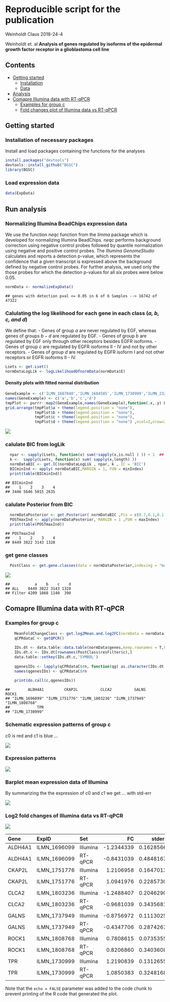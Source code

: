 Reproducible script for the publication
================
Weinholdt Claus
2018-24-4

Weinholdt et. al **Analysis of genes regulated by isoforms of the epidermal growth factor receptor in a glioblastoma cell line**

Contents
--------

-   [Getting started](#start)
    -   [Installation](#Installation)
    -   [Data](#data)
-   [Analysis](#Analysis)
-   [Comapre Illumina data with RT-qPCR](#Comapre)
    -   [Examples for group c](#GrC)
    -   [Fold changes plot of Illumina data vs RT-qPCR](#FCplot)

<a name="start"></a>Getting started
-----------------------------------

### <a name="Installation"></a>Installation of necessary packages

Install and load packages containing the functions for the analyses

``` r
install.packages("devtools")
devtools::install_github("BGSC")
library(BGSC)
```

### <a name="data"></a> Load expression data

<!-- Loading data  -->
``` r
data(ExpData)
```

<a name="Analysis"></a> Run analysis
------------------------------------

### Normalizing Illumina BeadChips expression data

We use the function *neqc* function from the *limma* package which is developed for normalizing Illumina BeadChips. *neqc* performs background correction using negative control probes followed by quantile normalization using negative and positive control probes. The *Illumina GenomeStudio* calculates and reports a detection p-value, which represents the confidence that a given transcript is expressed above the background defined by negative control probes. For further analysis, we used only the those probes for which the detection p-values for all six probes were below 0.05.

``` r
normData <- normalizeExpData()
```

    ## genes with detection pval <= 0.05 in 6 of 6 Samples --> 16742 of 47322

### Calulating the log likelihood for each gene in each class (*a, b, c, and d*)

We define that: - Genes of group *a* are never regulated by EGF, whereas genes of groups *b* − *d* are regulated by EGF. - Genes of group *b* are regulated by EGF only through other receptors besides EGFR isoforms. - Genes of group *c* are regulated by EGFR isoforms II - IV and not by other receptors. - Genes of group *d* are regulated by EGFR isoform I and not other receptors or EGFR isoforms II - IV. <!--  Based on this reduction, we can now formulate the goal of this work as the identification of putative target genes regulated by EGFR isoforms II - IV and not by other receptors or more crisply as the goal of identifying genes of group $c$. -->

``` r
Lsets <- get.Lset()
normDataLogLik <- logLikelihoodOfnormData(normData$E)
```

#### Density plots with fitted normal distribution

``` r
GeneExample <- c('ILMN_1687840','ILMN_1684585','ILMN_1730999','ILMN_2320964') 
names(GeneExample) <- c('a','b','c','d')
tmpPlot <- purrr::map2(GeneExample,names(GeneExample),function(.x,.y) Density.NV.fit.plot(id = .x ,normData,useGroup = .y ,DOplot = FALSE) )
grid.arrange(tmpPlot$a + theme(legend.position = "none"),
             tmpPlot$b + theme(legend.position = "none"),
             tmpPlot$c + theme(legend.position = "none"),
             tmpPlot$d + theme(legend.position = "none") ,ncol=2,nrow=2)
```

![](ReproducibleScript_files/figure-markdown_github/Density-1.png)

### calulate BIC from logLik

``` r
  npar <- sapply(Lsets, function(x) sum(!sapply(x,is.null ) )) + 1  ## number parapeters for LogLilk -> mean + var 
  k <-  sapply(Lsets, function(x) sum( sapply(x,length) ))
  normDataBIC <- get.IC(normDataLogLik , npar, k , IC = 'BIC')
  BICminInd <- apply( normDataBIC,MARGIN = 1, FUN = minIndex)
  print(table(BICminInd))
```

    ## BICminInd
    ##    1    2    3    4 
    ## 3446 5646 5015 2635

### calulate Posterior from BIC

``` r
  normDataPosterior <- get.Posterior( normDataBIC ,Pis = c(0.7,0.1,0.1,0.1))
  POSTmaxInd <- apply(normDataPosterior, MARGIN = 1 ,FUN = maxIndex)
  print(table(POSTmaxInd))
```

    ## POSTmaxInd
    ##    1    2    3    4 
    ## 8449 3822 3143 1328

### get gene classes

``` r
  PostClass <- get.gene.classes(data = normDataPosterior,indexing = "max",filter = 0.75, DoPlot = TRUE)
```

![](ReproducibleScript_files/figure-markdown_github/PostClass-1.png)

    ##           a    b    c    d
    ## ALL    8449 3822 3143 1328
    ## Filter 4209 1868 1140  390

<a name="Comapre"></a> Comapre Illumina data with RT-qPCR
---------------------------------------------------------

### <a name="GrC"></a> Examples for group c

``` r
    MeanFoldChangeClass <- get.log2Mean.and.log2FC(normData = normData)
    qCPRdataC <- getQPCR()
    
    IDs.dt <- data.table::data.table(normData$genes,keep.rownames = T,key = 'rn')
    IDs.dt.c <- IDs.dt[rownames(PostClass$resFilter$c),]
    data.table::setkey(IDs.dt.c,'SYMBOL')
    
    qgenesIDs <- lapply(qCPRdataC$rn, function(qg) as.character(IDs.dt.c[qg,][['rn']]) )
    names(qgenesIDs) <- qCPRdataC$rn
  
    print(do.call(c,qgenesIDs))
```

    ##        ALDH4A1         CKAP2L          CLCA2          GALNS          ROCK1 
    ## "ILMN_1696099" "ILMN_1751776" "ILMN_1803236" "ILMN_1737949" "ILMN_1808768" 
    ##            TPR 
    ## "ILMN_1730999"

### Schematic expression patterns of group c

c0 is red and c1 is blue ...

![](ReproducibleScript_files/figure-markdown_github/group%20c%20example-1.png)

### Expression patterns

![](ReproducibleScript_files/figure-markdown_github/group%20c%20exp%20genes%20plot-1.png)

### Barplot mean expression data of Illumina

By summarizing the the expression of c0 and c1 we get ... with std-err

![](ReproducibleScript_files/figure-markdown_github/barplot%20exp%20data%20-1.png)

<!-- 

Table: Table 1

Gene      ExpID          Set        Mean      stderr  pid                   
--------  -------------  ----  ---------  ----------  ----------------------
ALDH4A1   ILMN_1696099   c0     7.608376   0.1628566  ALDH4A1::ILMN_1696099 
ALDH4A1   ILMN_1696099   c1     6.373942   0.0698691  ALDH4A1::ILMN_1696099 
CKAP2L    ILMN_1751776   c0     7.786610   0.1647013  CKAP2L::ILMN_1751776  
CKAP2L    ILMN_1751776   c1     8.997306   0.1075965  CKAP2L::ILMN_1751776  
CLCA2     ILMN_1803236   c0     7.590288   0.2046290  CLCA2::ILMN_1803236   
CLCA2     ILMN_1803236   c1     6.341448   0.0676563  CLCA2::ILMN_1803236   
GALNS     ILMN_1737949   c0     6.848607   0.1113025  GALNS::ILMN_1737949   
GALNS     ILMN_1737949   c1     5.972909   0.0430090  GALNS::ILMN_1737949   
ROCK1     ILMN_1808768   c0     5.129696   0.0735355  ROCK1::ILMN_1808768   
ROCK1     ILMN_1808768   c1     5.910558   0.0494527  ROCK1::ILMN_1808768   
TPR       ILMN_1730999   c0     7.165260   0.1312655  TPR::ILMN_1730999     
TPR       ILMN_1730999   c1     8.384344   0.0213682  TPR::ILMN_1730999     
-->
### <a name="FCplot"></a> Log2 fold changes of Illumina data vs RT-qPCR

![](ReproducibleScript_files/figure-markdown_github/barplot%20FC-1.png)

| Gene    | ExpID         | Set      |          FC|     stderr| pid                    |
|:--------|:--------------|:---------|-----------:|----------:|:-----------------------|
| ALDH4A1 | ILMN\_1696099 | Illumina |  -1.2344339|  0.1628566| ALDH4A1::ILMN\_1696099 |
| ALDH4A1 | ILMN\_1696099 | RT-qPCR  |  -0.8431039|  0.4848167| ALDH4A1::ILMN\_1696099 |
| CKAP2L  | ILMN\_1751776 | Illumina |   1.2106958|  0.1647013| CKAP2L::ILMN\_1751776  |
| CKAP2L  | ILMN\_1751776 | RT-qPCR  |   1.0941976|  0.2285730| CKAP2L::ILMN\_1751776  |
| CLCA2   | ILMN\_1803236 | Illumina |  -1.2488407|  0.2046290| CLCA2::ILMN\_1803236   |
| CLCA2   | ILMN\_1803236 | RT-qPCR  |  -0.9681039|  0.3435681| CLCA2::ILMN\_1803236   |
| GALNS   | ILMN\_1737949 | Illumina |  -0.8756972|  0.1113025| GALNS::ILMN\_1737949   |
| GALNS   | ILMN\_1737949 | RT-qPCR  |  -0.4347706|  0.2874267| GALNS::ILMN\_1737949   |
| ROCK1   | ILMN\_1808768 | Illumina |   0.7808615|  0.0735355| ROCK1::ILMN\_1808768   |
| ROCK1   | ILMN\_1808768 | RT-qPCR  |   0.8206860|  0.3403608| ROCK1::ILMN\_1808768   |
| TPR     | ILMN\_1730999 | Illumina |   1.2190839|  0.1312655| TPR::ILMN\_1730999     |
| TPR     | ILMN\_1730999 | RT-qPCR  |   1.0850383|  0.3248168| TPR::ILMN\_1730999     |

Note that the `echo = FALSE` parameter was added to the code chunk to prevent printing of the R code that generated the plot.
